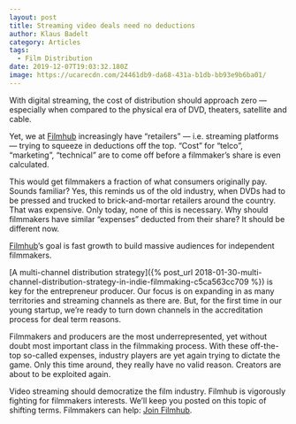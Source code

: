 ```yaml
---
layout: post
title: Streaming video deals need no deductions
author: Klaus Badelt
category: Articles
tags:
  - Film Distribution
date: 2019-12-07T19:03:32.180Z
image: https://ucarecdn.com/24461db9-da68-431a-b1db-bb93e9b6ba01/
---
```

With digital streaming, the cost of distribution should approach zero — especially when compared to the physical era of DVD, theaters, satellite and cable.

Yet, we at [Filmhub](https://filmhub.com) increasingly have “retailers” — i.e. streaming platforms — trying to squeeze in deductions off the top. “Cost” for “telco”, “marketing”, “technical” are to come off before a filmmaker’s share is even calculated.

This would get filmmakers a fraction of what consumers originally pay. Sounds familiar? Yes, this reminds us of the old industry, when DVDs had to be pressed and trucked to brick-and-mortar retailers around the country. That was expensive. Only today, none of this is necessary. Why should filmmakers have similar “expenses” deducted from their share? It should be different now.

[Filmhub](https://filmhub.com)’s goal is fast growth to build massive audiences for independent filmmakers.

[A multi-channel distribution strategy]({% post_url 2018-01-30-multi-channel-distribution-strategy-in-indie-filmmaking-c5ca563cc709 %}) is key for the entrepreneur producer. Our focus is on expanding in as many territories and streaming channels as there are. But, for the first time in our young startup, we’re ready to turn down channels in the accreditation process for deal term reasons.

Filmmakers and producers are the most underrepresented, yet without doubt most important class in the filmmaking process. With these off-the-top so-called expenses, industry players are yet again trying to dictate the game. Only this time around, they really have no valid reason. Creators are about to be exploited again.

Video streaming should democratize the film industry. Filmhub is vigorously fighting for filmmakers interests. We’ll keep you posted on this topic of shifting terms. Filmmakers can help: [Join Filmhub](https://app.filmhub.com/owner/signup).
